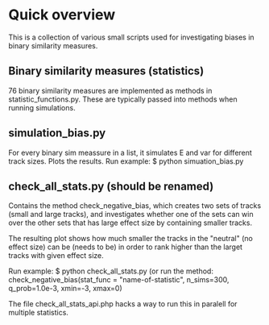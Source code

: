 
# Quick overview

This is a collection of various small scripts used for investigating biases in binary similarity measures.

## Binary similarity measures (statistics)
76 binary similarity measures are implemented as methods in statistic_functions.py. These are typically passed into methods when running simulations.

## simulation_bias.py
For every binary sim meassure in a list, it simulates E and var for different track sizes. Plots the results.
Run example:
$ python simuation_bias.py

## check_all_stats.py (should be renamed)
Contains the method check_negative_bias, which creates two sets of tracks (small and large tracks), and investigates whether one of the sets can win over the other sets that has large effect size by containing smaller tracks.

The resulting plot shows how much smaller the tracks in the "neutral" (no effect size) can be (needs to be) in order to rank higher than the larget tracks with given effect size.

Run example:
$ python check_all_stats.py
(or run the method: check_negative_bias(stat_func = "name-of-statistic", n_sims=300, q_prob=1.0e-3, xmin=-3, xmax=0)

The file check_all_stats_api.php hacks a way to run this in paralell for multiple statistics.




